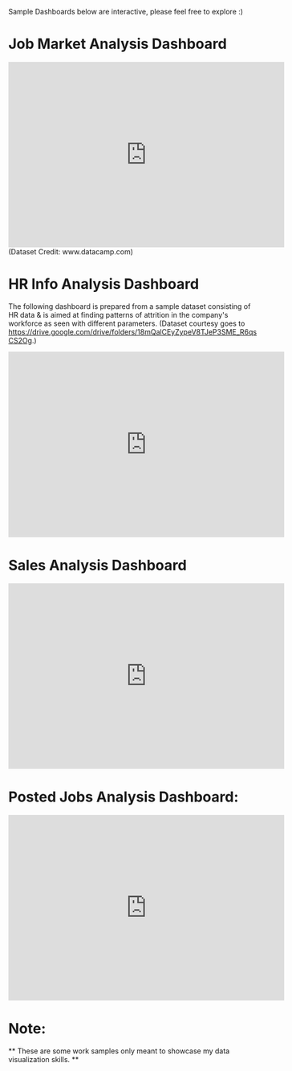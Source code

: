 Sample Dashboards below are interactive, please feel free to explore :)

# Job Market Analysis Dashboard

<iframe title="Report Section" width="550" height="370" src="https://app.powerbi.com/view?r=eyJrIjoiZmI1MzZiNTAtYWVmOC00NTM1LWFhNjQtNzQwNGUwMjkzZGQwIiwidCI6Ijg0N2I0NjNlLWZmOTgtNGMyYy05NzRhLWZjMDUwZDIxZjNiNSJ9&amp;embedImagePlaceholder=true&amp;pageName=ReportSection" frameborder="0" allowFullScreen="true"></iframe>
(Dataset Credit: www.datacamp.com)

# HR Info Analysis Dashboard

The following dashboard is prepared from a sample dataset consisting of HR data & is aimed at finding patterns of attrition in the company's workforce as seen with different parameters. (Dataset courtesy goes to https://drive.google.com/drive/folders/18mQalCEyZypeV8TJeP3SME_R6qsCS2Og.)

<iframe title="Report Section" width="550" height="370" src="https://app.powerbi.com/view?r=eyJrIjoiOTBiNTZiNzUtMTZhNy00MDcyLWJmNzEtZDY3MmFiYTUxNjc3IiwidCI6Ijg0N2I0NjNlLWZmOTgtNGMyYy05NzRhLWZjMDUwZDIxZjNiNSJ9" frameborder="0" allowFullScreen="true"></iframe>

# Sales Analysis Dashboard

<iframe title="Report Section" width="550" height="370" src="https://app.powerbi.com/view?r=eyJrIjoiNzJhMGFhZjAtNzAyNC00YjIzLTg3YTUtOGQyMjcxZTY4OWI2IiwidCI6Ijg0N2I0NjNlLWZmOTgtNGMyYy05NzRhLWZjMDUwZDIxZjNiNSJ9" frameborder="0" allowFullScreen="true"></iframe>

# Posted Jobs Analysis Dashboard: 

<iframe title="Job Posting Analysis" width="550" height="370" src="https://app.powerbi.com/view?r=eyJrIjoiNGIzYWQ4ZDMtMjMwMy00M2RmLTgxNmQtNmE2ZTgxYzkwZDAyIiwidCI6Ijg0N2I0NjNlLWZmOTgtNGMyYy05NzRhLWZjMDUwZDIxZjNiNSJ9" frameborder="0" allowFullScreen="true"></iframe>

# Note:
<blue>** These are some work samples only meant to showcase my data visualization skills. **</blue>
